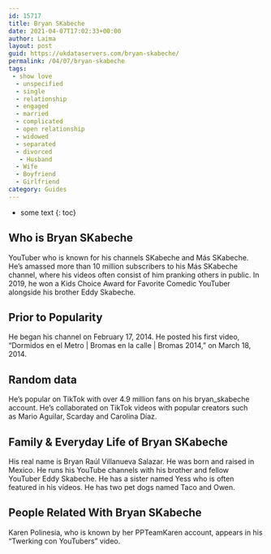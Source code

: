 ```yaml
---
id: 15717
title: Bryan SKabeche
date: 2021-04-07T17:02:33+00:00
author: Laima
layout: post
guid: https://ukdataservers.com/bryan-skabeche/
permalink: /04/07/bryan-skabeche
tags:
 - show love
  - unspecified
  - single
  - relationship
  - engaged
  - married
  - complicated
  - open relationship
  - widowed
  - separated
  - divorced
   - Husband
  - Wife
  - Boyfriend
  - Girlfriend
category: Guides
---
```


* some text
{: toc}


## Who is Bryan SKabeche
                  
                  
                  
YouTuber who is known for his channels SKabeche and Más SKabeche. He&#8217;s amassed more than 10 million subscribers to his Más SKabeche channel, where his videos often consist of him pranking others in public. In 2019, he won a Kids Choice Award for Favorite Comedic YouTuber alongside his brother Eddy Skabeche. 
                  
              
            
              
            
                
                
                
## Prior to Popularity
                  
                  
                  
He began his channel on February 17, 2014. He posted his first video, &#8220;Dormidos en el Metro | Bromas en la calle | Bromas 2014,&#8221; on March 18, 2014. 
                  
              
            
              
            
                
                
                
## Random data
                  
                  
                  
He&#8217;s popular on TikTok with over 4.9 million fans on his bryan_skabeche account. He&#8217;s collaborated on TikTok videos with popular creators such as Mario Aguilar, Scarday and Carolina Díaz. 
                  
              
            
              
            
                
                
                
## Family & Everyday Life of Bryan SKabeche
                  
                  
                  
His real name is Bryan Raúl Villanueva Salazar. He was born and raised in Mexico. He runs his YouTube channels with his brother and fellow YouTuber Eddy Skabeche. He has a sister named Yess who is often featured in his videos. He has two pet dogs named Taco and Owen. 
                  
              
            
              
            
                
                
                
## People Related With Bryan SKabeche
                  
                  
                  
Karen Polinesia, who is known by her PPTeamKaren account, appears in his &#8220;Twerking con YouTubers&#8221; video.
                  
              
            
              
            
                
              
            
              
              
            
            
              
            
          
          
          